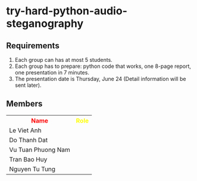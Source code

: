 # try-hard-python-audio-steganography
## Requirements
1. Each group can has at most 5 students.
2. Each group has to prepare: python code that works, one 8-page report, one presentation in 7 minutes.
3. The presentation date is Thursday, June 24 (Detail information will be sent later).
## Members
<table>
  <tr>
    <th style="color:red; font-weight:bold"> Name </th>
  	<th style="color:yellow; font-weight:bold"> Role </th>
  </tr>

  <tr>
  	<td> Le Viet Anh </td>
  	<td>  </td>
  </tr>
  
  <tr>
  	<td> Do Thanh Dat </td>
  	<td>  </td>
  </tr>  

  <tr>
  	<td> Vu Tuan Phuong Nam </td>
  	<td>  </td>
  </tr>

  <tr>
  	<td> Tran Bao Huy </td>
  	<td>  </td>
  </tr>
  
  <tr>
  	<td> Nguyen Tu Tung </td>
  	<td>  </td>
  </tr>  
</table>
